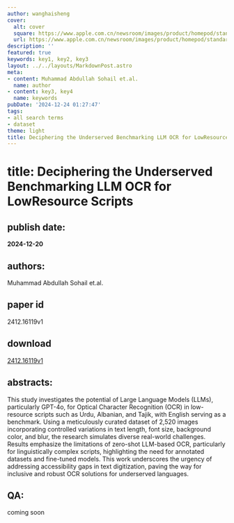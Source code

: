 ```yaml
---
author: wanghaisheng
cover:
  alt: cover
  square: https://www.apple.com.cn/newsroom/images/product/homepod/standard/Apple-HomePod-hero-230118_big.jpg.large_2x.jpg
  url: https://www.apple.com.cn/newsroom/images/product/homepod/standard/Apple-HomePod-hero-230118_big.jpg.large_2x.jpg
description: ''
featured: true
keywords: key1, key2, key3
layout: ../../layouts/MarkdownPost.astro
meta:
- content: Muhammad Abdullah Sohail et.al.
  name: author
- content: key3, key4
  name: keywords
pubDate: '2024-12-24 01:27:47'
tags:
- all search terms
- dataset
theme: light
title: Deciphering the Underserved Benchmarking LLM OCR for LowResource Scripts
---
```


# title: Deciphering the Underserved Benchmarking LLM OCR for LowResource Scripts 
## publish date: 
**2024-12-20** 
## authors: 
  Muhammad Abdullah Sohail et.al. 
## paper id
2412.16119v1
## download
[2412.16119v1](http://arxiv.org/abs/2412.16119v1)
## abstracts:
This study investigates the potential of Large Language Models (LLMs), particularly GPT-4o, for Optical Character Recognition (OCR) in low-resource scripts such as Urdu, Albanian, and Tajik, with English serving as a benchmark. Using a meticulously curated dataset of 2,520 images incorporating controlled variations in text length, font size, background color, and blur, the research simulates diverse real-world challenges. Results emphasize the limitations of zero-shot LLM-based OCR, particularly for linguistically complex scripts, highlighting the need for annotated datasets and fine-tuned models. This work underscores the urgency of addressing accessibility gaps in text digitization, paving the way for inclusive and robust OCR solutions for underserved languages.
## QA:
coming soon
